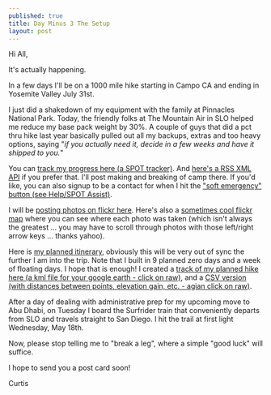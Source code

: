 ```yaml
---
published: true
title: Day Minus 3 The Setup
layout: post
---
```

Hi All,

It's actually happening. 

In a few days I'll be on a 1000 mile hike starting in Campo CA and ending in Yosemite Valley July 31st.  

I just did a shakedown of my equipment with the family at Pinnacles National Park. Today, the friendly folks at The Mountain Air in SLO helped me reduce my base pack weight by 30%. A couple of guys that did a pct thru hike last year basically pulled out all my backups, extras and too heavy options, saying "*if you actually need it, decide in a few weeks and have it shipped to you.*"


You can [track my progress here (a SPOT tracker)](http://share.findmespot.com/shared/faces/viewspots.jsp?glId=0Yqto1SBp1MrHmtmldF3mTYWBRej4cKNC). And [here's a RSS XML API](https://api.findmespot.com/spot-main-web/consumer/rest-api/2.0/public/feed/0Yqto1SBp1MrHmtmldF3mTYWBRej4cKNC/message.xml) if you prefer that. I'll post making and breaking of camp there. If you'd like, you can also signup to be a contact for when I hit the ["soft emergency" button (see Help/SPOT Assist)](http://www.findmespot.com/en/index.php?cid=100). 

I will be [posting photos on flickr here](https://www.flickr.com/photos/weownit). Here's also a [sometimes cool flickr map](https://www.flickr.com/photos/weownit/map) where you can see where each photo was taken (which isn't always the greatest ... you may have to scroll through photos with those left/right arrow keys ... thanks yahoo).

Here is [my planned itinerary](http://www.pctplanner.com/v.php?g=p4Fhp28daCq2), obviously this will be very out of sync the further I am into the trip. Note that I built in 9 planned zero days and a week of floating days. I hope that is enough!  I created a [track of my planned hike here (a kml file for your google earth - click on raw)](https://github.com/EconomiCurtis/trailspeed/blob/master/pct_data/Curtis-2016-PCT-Section-Hike.kml), and a [CSV version (with distances between points, elevation gain, etc. - agian click on raw)](https://github.com/EconomiCurtis/trailspeed/blob/master/pct_data/pct_trail_dat.csv).

After a day of dealing with administrative prep for my upcoming move to Abu Dhabi, on Tuesday I board the Surfrider train that conveniently departs from SLO and travels straight to San Diego. I hit the trail at first light Wednesday, May 18th. 

Now, please stop telling me to "break a leg", where a simple "good luck" will suffice.

I hope to send you a post card soon!

Curtis